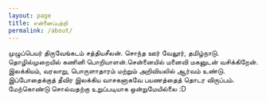 ```yaml
---
layout: page
title: என்னைப்பற்றி
permalink: /about/
---
```


முழுப்பெயர் திருவேங்கடம் சத்தியசீலன். சொந்த ஊர் வேலூர், தமிழ்நாடு. தொழில்முறையில் கணினி பொறியாளன்.சென்னையில் மனைவி மகனுடன் வசிக்கிறேன். இலக்கியம், வரலாறு, பொருளாதாரம் மற்றும் அறிவியலில் ஆர்வம் உண்டு. இப்போதைக்குத் தீவிர இலக்கிய வாசகனாகவே பயணத்தைத் தொடர விருப்பம். மேற்கொண்டு சொல்வதற்கு உறுப்படியாக ஒன்றுமேயில்லை :D
